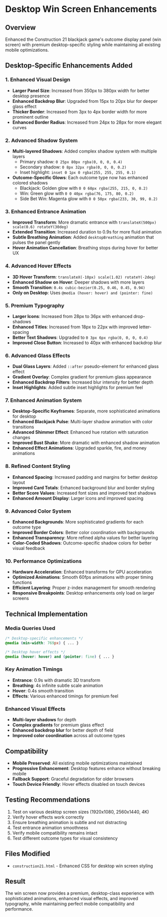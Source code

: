 # Desktop Win Screen Enhancements

## Overview
Enhanced the Construction 21 blackjack game's outcome display panel (win screen) with premium desktop-specific styling while maintaining all existing mobile optimizations.

## Desktop-Specific Enhancements Added

### 1. **Enhanced Visual Design**
- **Larger Panel Size**: Increased from 350px to 380px width for better desktop presence
- **Enhanced Backdrop Blur**: Upgraded from 15px to 20px blur for deeper glass effect
- **Thicker Border**: Increased from 3px to 4px border width for more prominent outline
- **Enhanced Border Radius**: Increased from 24px to 28px for more elegant curves

### 2. **Advanced Shadow System**
- **Multi-layered Shadows**: Added complex shadow system with multiple layers
  - Primary shadow: `0 25px 80px rgba(0, 0, 0, 0.4)`
  - Secondary shadow: `0 8px 32px rgba(0, 0, 0, 0.2)`
  - Inset highlight: `inset 0 1px 0 rgba(255, 255, 255, 0.1)`
- **Outcome-Specific Glows**: Each outcome type now has enhanced colored shadows
  - Blackjack: Golden glow with `0 0 60px rgba(255, 215, 0, 0.2)`
  - Win: Green glow with `0 0 40px rgba(76, 175, 80, 0.2)`
  - Side Bet Win: Magenta glow with `0 0 50px rgba(233, 30, 99, 0.2)`

### 3. **Enhanced Entrance Animation**
- **Improved Transform**: More dramatic entrance with `translateX(500px) scale(0.6) rotateY(30deg)`
- **Extended Transition**: Increased duration to 0.9s for more fluid animation
- **Subtle Breathing Animation**: Added `desktopBreathing` animation that pulses the panel gently
- **Hover Animation Cancellation**: Breathing stops during hover for better UX

### 4. **Advanced Hover Effects**
- **3D Hover Transform**: `translateX(-10px) scale(1.02) rotateY(-2deg)`
- **Enhanced Shadow on Hover**: Deeper shadows with more layers
- **Smooth Transition**: `0.4s cubic-bezier(0.25, 0.46, 0.45, 0.94)`
- **Only on Desktop**: Uses `@media (hover: hover) and (pointer: fine)`

### 5. **Premium Typography**
- **Larger Icons**: Increased from 28px to 36px with enhanced drop-shadows
- **Enhanced Titles**: Increased from 18px to 22px with improved letter-spacing
- **Better Text Shadows**: Upgraded to `0 3px 6px rgba(0, 0, 0, 0.4)`
- **Improved Close Button**: Increased to 40px with enhanced backdrop blur

### 6. **Advanced Glass Effects**
- **Dual Glass Layers**: Added `::after` pseudo-element for enhanced glass effect
- **Gradient Overlay**: Complex gradient for premium glass appearance
- **Enhanced Backdrop Filters**: Increased blur intensity for better depth
- **Inset Highlights**: Added subtle inset highlights for premium feel

### 7. **Enhanced Animation System**
- **Desktop-Specific Keyframes**: Separate, more sophisticated animations for desktop
- **Enhanced Blackjack Pulse**: Multi-layer shadow animation with color transitions
- **Advanced Shimmer Effect**: Enhanced hue rotation with saturation changes
- **Improved Bust Shake**: More dramatic with enhanced shadow animation
- **Enhanced Effect Animations**: Upgraded sparkle, fire, and money animations

### 8. **Refined Content Styling**
- **Enhanced Spacing**: Increased padding and margins for better desktop layout
- **Improved Card Totals**: Enhanced background blur and border styling
- **Better Score Values**: Increased font sizes and improved text shadows
- **Enhanced Amount Display**: Larger icons and improved spacing

### 9. **Advanced Color System**
- **Enhanced Backgrounds**: More sophisticated gradients for each outcome type
- **Improved Border Colors**: Better color coordination with backgrounds
- **Enhanced Transparency**: More refined alpha values for better layering
- **Color-Coded Shadows**: Outcome-specific shadow colors for better visual feedback

### 10. **Performance Optimizations**
- **Hardware Acceleration**: Enhanced transforms for GPU acceleration
- **Optimized Animations**: Smooth 60fps animations with proper timing functions
- **Efficient Layering**: Proper z-index management for smooth rendering
- **Responsive Breakpoints**: Desktop enhancements only load on larger screens

## Technical Implementation

### Media Queries Used
```css
/* Desktop-specific enhancements */
@media (min-width: 769px) { ... }

/* Desktop hover effects */
@media (hover: hover) and (pointer: fine) { ... }
```

### Key Animation Timings
- **Entrance**: 0.9s with dramatic 3D transform
- **Breathing**: 4s infinite subtle scale animation
- **Hover**: 0.4s smooth transition
- **Effects**: Various enhanced timings for premium feel

### Enhanced Visual Effects
- **Multi-layer shadows** for depth
- **Complex gradients** for premium glass effect
- **Enhanced backdrop blur** for better depth of field
- **Improved color coordination** across all outcome types

## Compatibility
- **Mobile Preserved**: All existing mobile optimizations maintained
- **Progressive Enhancement**: Desktop features enhance without breaking mobile
- **Fallback Support**: Graceful degradation for older browsers
- **Touch Device Friendly**: Hover effects disabled on touch devices

## Testing Recommendations
1. Test on various desktop screen sizes (1920x1080, 2560x1440, 4K)
2. Verify hover effects work correctly
3. Ensure breathing animation is subtle and not distracting
4. Test entrance animation smoothness
5. Verify mobile compatibility remains intact
6. Test different outcome types for visual consistency

## Files Modified
- `construction21.html` - Enhanced CSS for desktop win screen styling

## Result
The win screen now provides a premium, desktop-class experience with sophisticated animations, enhanced visual effects, and improved typography, while maintaining perfect mobile compatibility and performance.
